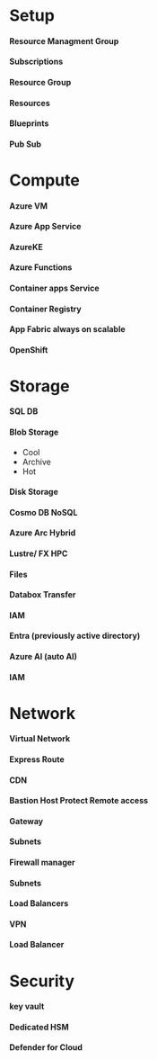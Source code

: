 

# Setup

#### Resource Managment Group

#### Subscriptions

#### Resource Group

#### Resources

#### Blueprints

#### Pub Sub




# Compute

#### Azure VM

#### Azure App Service

#### AzureKE

#### Azure Functions

#### Container apps Service

#### Container Registry

#### App Fabric always on scalable

#### OpenShift


# Storage

#### SQL DB

#### Blob Storage

* Cool
* Archive
* Hot

#### Disk Storage

#### Cosmo DB NoSQL

#### Azure Arc Hybrid

#### Lustre/ FX HPC

#### Files

#### Databox Transfer





#### IAM

#### Entra (previously active directory)


#### Azure AI (auto AI)


#### IAM







# Network

#### Virtual Network

#### Express Route

#### CDN

#### Bastion Host Protect Remote access

#### Gateway

#### Subnets

#### Firewall manager

#### Subnets

#### Load Balancers

#### VPN

#### Load Balancer




# Security

#### key vault

#### Dedicated HSM

#### Defender for Cloud


